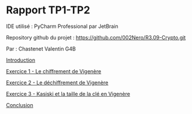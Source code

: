 # Rapport TP1-TP2

IDE utilisé : PyCharm Professional par JetBrain

Repository github du projet : https://github.com/002Nero/R3.09-Crypto.git

Par : Chastenet Valentin G4B

[Introduction](Pages%20Du%20Rapport/Introduction.md)

[Exercice 1 - Le chiffrement de Vigenère](Pages%20Du%20Rapport/Exercice%201%20-%20Le%20chiffrement%20de%20Vigene%CC%80re.md)

[Exercice 2 - Le déchiffrement de Vigenère](Pages%20Du%20Rapport/Exercice%202%20-%20Le%20de%CC%81chiffrement%20de%20Vigene%CC%80re.md)

[Exercice 3 - Kasiski et la taille de la clé en Vigenère](Pages%20Du%20Rapport/Exercice%203%20-%20Kasiski%20et%20la%20taille%20de%20la%20cle%CC%81%20en%20Vi.md)

[Conclusion](Pages%20Du%20Rapport/Conclusion.md)
